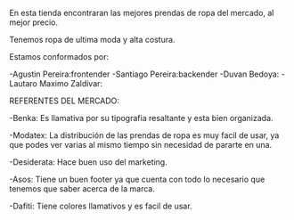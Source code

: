 En esta tienda encontraran las mejores prendas de ropa del mercado, al mejor precio.

Tenemos ropa de ultima moda y alta costura.

Estamos conformados por:

-Agustin Pereira:frontender
-Santiago Pereira:backender
-Duvan Bedoya:
-Lautaro Maximo Zaldivar:

REFERENTES DEL MERCADO:

-Benka:  Es llamativa por su tipografia resaltante y esta bien organizada.

-Modatex: La distribución de las prendas de ropa es muy facil de usar, ya que podes ver varias al mismo tiempo sin necesidad de pararte en una.

-Desiderata: Hace buen uso del marketing.

-Asos: Tiene un buen footer ya que cuenta con todo lo necesario que tenemos que saber acerca de la marca.

-Dafiti: Tiene colores llamativos y es facil de usar.
